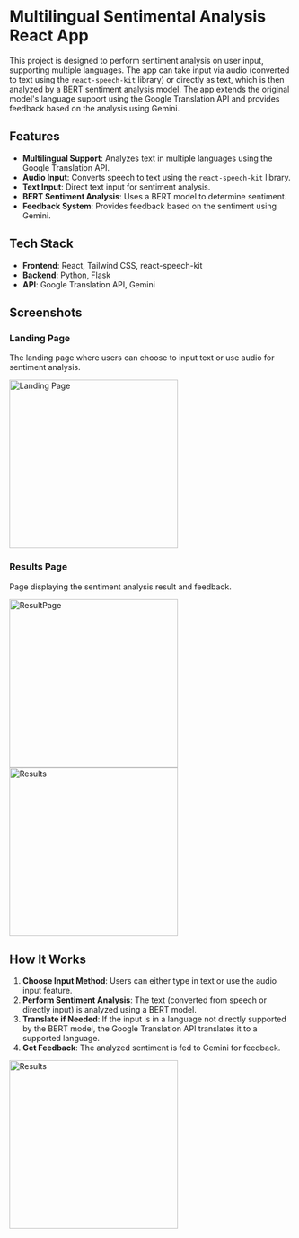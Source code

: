# Multilingual Sentimental Analysis React App

This project is designed to perform sentiment analysis on user input, supporting multiple languages. The app can take input via audio (converted to text using the `react-speech-kit` library) or directly as text, which is then analyzed by a BERT sentiment analysis model. The app extends the original model's language support using the Google Translation API and provides feedback based on the analysis using Gemini.

## Features

- **Multilingual Support**: Analyzes text in multiple languages using the Google Translation API.
- **Audio Input**: Converts speech to text using the `react-speech-kit` library.
- **Text Input**: Direct text input for sentiment analysis.
- **BERT Sentiment Analysis**: Uses a BERT model to determine sentiment.
- **Feedback System**: Provides feedback based on the sentiment using Gemini.

## Tech Stack

- **Frontend**: React, Tailwind CSS, react-speech-kit
- **Backend**: Python, Flask
- **API**: Google Translation API, Gemini

## Screenshots

### Landing Page
The landing page where users can choose to input text or use audio for sentiment analysis.

<img src="https://github.com/user-attachments/assets/5468631c-551c-4072-9be7-7151bdd1dd40" alt="Landing Page" width="300"/>

### Results Page
Page displaying the sentiment analysis result and feedback.

<img src="https://github.com/user-attachments/assets/54fe7e77-b0cb-424f-846e-6b3e7075ce3a" alt="ResultPage" width="300"/>
<img src="https://github.com/user-attachments/assets/3512e770-a686-487e-8c35-b92ebc6752ed" alt="Results" width="300"/>

## How It Works

1. **Choose Input Method**: Users can either type in text or use the audio input feature.
2. **Perform Sentiment Analysis**: The text (converted from speech or directly input) is analyzed using a BERT model.
3. **Translate if Needed**: If the input is in a language not directly supported by the BERT model, the Google Translation API translates it to a supported language.
4. **Get Feedback**: The analyzed sentiment is fed to Gemini for feedback.

<img src="[https://github.com/user-attachments/assets/3512e770-a686-487e-8c35-b92ebc6752ed](https://github.com/user-attachments/assets/faf8e29d-85d1-4289-a0e6-8b10a2a5a89a)" alt="Results" width="300"/>

